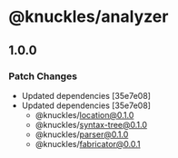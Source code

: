 # @knuckles/analyzer

## 1.0.0

### Patch Changes

- Updated dependencies [35e7e08]
- Updated dependencies [35e7e08]
  - @knuckles/location@0.1.0
  - @knuckles/syntax-tree@0.1.0
  - @knuckles/parser@0.1.0
  - @knuckles/fabricator@0.0.1
